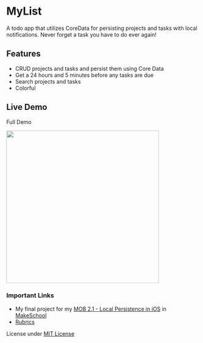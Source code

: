 # MyList
A todo app that utilizes CoreData for persisting projects and tasks with local notifications. Never forget a task you have to do ever again!

## Features
- CRUD projects and tasks and persist them using Core Data
- Get a 24 hours and 5 minutes before any tasks are due 
- Search projects and tasks
- Colorful

## Live Demo
  Full Demo    

  <img src="https://github.com/SamuelFolledo/MyList/blob/master/static/MOB2-1FinalProjectDemo.gif?raw=true" width="400">  


### Important Links
- My final project for my [MOB 2.1 - Local Persistence in iOS](https://make-school-courses.github.io/MOB-2.1-Local-Persistence-in-iOS/#/) in [MakeSchool](makeschool.com) 
- [Rubrics](Rubrics.md)

License under [MIT License](LICENSE)
